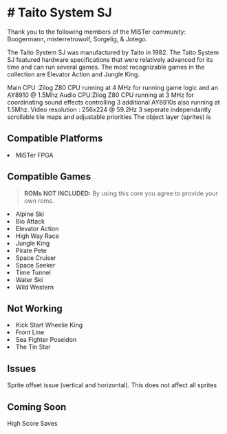 <h1># Taito System SJ</H1>
Thank you to the following members of the MiSTer community: Boogermann, misterretrowolf, Sorgelig, & Jotego.

The Taito System SJ was manufactured by Taito in 1982.   The Taito System SJ featured hardware specifications that were relatively advanced for its time and can run several games.  The most recognizable games in the collection are Elevator Action and Jungle King. 

Main CPU :Zilog Z80 CPU running at 4 MHz for running game logic and an AY8910 @ 1.5Mhz
Audio CPU:Zilog Z80 CPU running at 3 MHz for coordinating sound effects controlling 3 additional AY8910s also running at 1.5Mhz.
Video resolution : 256x224 @ 59.2Hz
3 seperate independantly scrollable tile maps and adjustable priorities
The object layer (sprites) is 

<h2>Compatible Platforms</h2>
<li>MiSTer FPGA</li>

<h2>Compatible Games</h2>
<blockquote>
<p dir="auto"><strong>ROMs NOT INCLUDED:</strong> By using this core you agree to provide your own roms.</p>
</blockquote>

<li>Alpine Ski</li>
<li>Bio Attack</li>
<li>Elevator Action</li>
<li>High Way Race</li>
<li>Jungle King</li>
<li>Pirate Pete</li>
<li>Space Cruiser</li>
<li>Space Seeker</li>
<li>Time Tunnel</li>
<li>Water Ski</li>
<li>Wild Western</li>

<h2>Not Working</h2>
<li>Kick Start Wheelie King</li>
<li>Front Line</li>
<li>Sea Fighter Poseidon</li>
<li>The Tin Star</li>

<h2>Issues</h2>
Sprite offset issue (vertical and horizontal).  This does not affect all sprites

<h2>Coming Soon</h2>
High Score Saves

